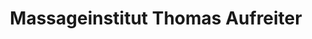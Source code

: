 ---
title: "Massageinstitut Thomas Aufreiter"
url: /traun/massageinstitut-thomas-aufreiter/
shop: Massage
---
